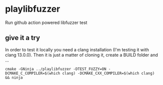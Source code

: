 # playlibfuzzer
Run github action powered libfuzzer test

## give it a try
In order to test it locally you need a clang installation (I'm testing it with clang 13.0.0). Then it is just a matter of cloning it, create a BUILD folder and ...
```
cmake -GNinja ../playlibfuzzer -DTEST_FUZZY=ON -DCMAKE_C_COMPILER=$(which clang) -DCMAKE_CXX_COMPILER=$(which clang) && ninja
```
